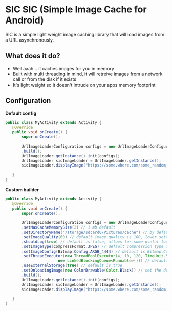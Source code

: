 SIC
SIC (Simple Image Cache for Android)
===

SIC is a simple light weight image caching library that will load images from a URL asynchronously.

## What does it do?
* Well aaah... it caches images for you in memory
* Built with multi threading in mind, it will retreive images from a network call or from the disk if it exists
* It's light weight so it doesn't intrude on your apps memory footprint
 
## Configuration
 
 **Default config**
 
 ``` java
public class MyActivity extends Activity {
	@Override
	public void onCreate() {
		super.onCreate();
		
		UrlImageLoaderConfiguration configs = new UrlImageLoaderConfiguration.Builder(getApplicationContext())
		.build();
		UrlImageLoader.getInstance().init(configs);
		UrlImageLoader sicImageLoader = UrlImageLoader.getInstance();
		sicImageLoader.displayImage("https://some.where.com/some_random_image.jpg", someImageView, 4);
		
	}
}
```

 **Custom builder**
 ``` java
public class MyActivity extends Activity {
	@Override
	public void onCreate() {
		super.onCreate();
		
		UrlImageLoaderConfiguration configs = new UrlImageLoaderConfiguration.Builder(getApplicationContext())
		.setMaxCacheMemorySize(2) // 1 mb default
		.setDirectoryName("/storage/sdcard0/Pictures/cache") // by default, a new directory will be created in the Pictures folder in the SD card if one exists, else internal sotrage is used
		.setImageQuality(60) // default image quality is 100, lower settings are recomended for thumbnails
		.shouldLog(true) // default is false, allows for some useful logging
		.setImageType(CompressFormat.JPEG) // default compression type is JPEG
		.setImageConfig(Bitmap.Config.ARGB_4444) // default is Bitmap.Config.ARGB_8888
		.setThreadExecutor(new ThreadPoolExecutor(4, 10, 120, TimeUnit.SECONDS,
		                new LinkedBlockingQueue<Runnable>())) // default is new ThreadPoolExecutor(4, 6, 60, TimeUnit.SECONDS, new LinkedBlockingQueue<Runnable>())
		.useExternalStorage(true) // default is true
		.setOnloadingImage(new ColorDrawable(Color.Black)) // set the drawable to display when the image is loading, this is also displayed when nothing can be displayed
		.build(); 
		UrlImageLoader.getInstance().init(configs);
		UrlImageLoader sicImageLoader = UrlImageLoader.getInstance();
		sicImageLoader.displayImage("https://some.where.com/some_random_image.jpg", someImageView, 4);
		
	}
}
```

